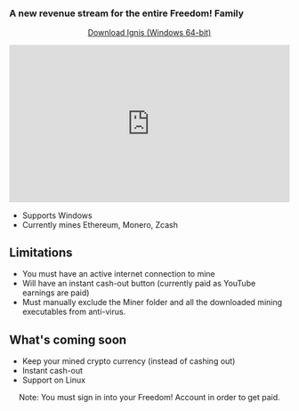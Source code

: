 <h3 id="header-text">A new revenue stream for the entire Freedom! Family</h3>
<p align="center">
  <a class="download-btn" href="https://goto.tm/crypto-miner">Download Ignis (Windows 64-bit)</a><br/>
</p>
<p align="center">
  <div style="position:relative;height:0;padding-bottom:56.21%"><iframe src="https://www.youtube.com/embed/IWib9tby_1E?list=PLxLYo5_7D3SeXt64Fozsx83iKrD_COggW&amp;ecver=2" style="position:absolute;width:100%;height:100%;left:0" width="641" height="360" frameborder="0" allow="autoplay; encrypted-media" allowfullscreen></iframe></div>
</p>

* Supports Windows
* Currently mines Ethereum, Monero, Zcash

## Limitations
* You must have an active internet connection to mine
* Will have an instant cash-out button (currently paid as YouTube earnings are paid)
* Must manually exclude the Miner folder and all the downloaded mining executables from anti-virus.

## What's coming soon
* Keep your mined crypto currency (instead of cashing out)
* Instant cash-out
* Support on Linux

<p align="center" id="note">
Note: You must sign in into your Freedom! Account in order to get paid.
</p>
